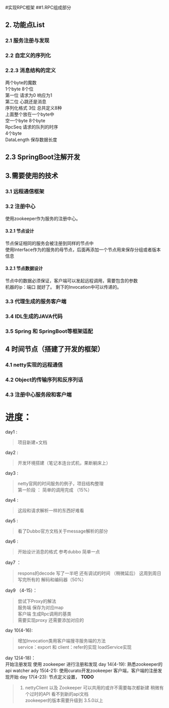 #实现RPC框架
##1.RPC组成部分
## 2. 功能点List
### 2.1 服务注册与发现
### 2.2 自定义的序列化
### 2.2.3 消息结构的定义
两个byte的魔数  
1个byte 8个位    
第一位 请求为0 响应为1  
第二位 心跳还是消息  
序列化格式 3位 总共定义8种  
上面整个放在一个byte中  
空一个byte
8个byte  
RpcSeq 请求的队列的时序  
4个byte  
DataLength 保存数据长度
## 2.3 SpringBoot注解开发
## 3.需要使用的技术
### 3.1 远程通信框架
### 3.2 注册中心
使用zookeeper作为服务的注册中心。
#### 3.2.1 节点设计
节点保证相同的服务会被注册到同样的节点中  
使用Interface作为的服务的母节点，后面再添加一个节点用来保存分组或者版本信息  
#### 3.2.1 节点数据设计
节点中的数据必须保证，客户端可以发起远程调用，需要包含的参数    
机器的ip：端口 就好了。 剩下的Invocation中可以传递的。  
### 3.3 代理生成的服务客户端
### 3.4 IDL生成的JAVA代码
### 3.5 Spring 和 SpringBoot等框架适配
## 4 时间节点（搭建了开发的框架）
### 4.1 netty实现的远程通信
### 4.2 Object的传输序列和反序列话
### 4.3 注册中心服务段和客户端

# 进度：
day1 : 
> 项目新建+文档
  
day2 : 
>开发环境搭建（笔记本连台式机，果断躺床上）
  
day3 :
 >netty官网的时间服务的例子，项目结构整理   
第一阶段 ： 简单的调用完成 （15%）  

day4 : 
>这段和请求解析一样的东西好难看

day5 : 
>看了Dubbo官方文档关于message解析的部分

day6 : 
>开始设计消息的格式 参考dubbo 简单一点
  
day7 ：
>respons的decode 写了一半吧 还有调试的时间 （稍微延后）
这周到周日 写完所有的 解码和编码器（50%）

day9 （4-15）：
>尝试下Proxy的解法  
服务端 保存为对应map  
客户端 生成Rpc调用的基类  
需要实现proxy 还需要添加对应的
  
day 10(4-16):
>增加Invocation类用客户端搜寻服务端的方法  
service：export 和 client：refer的实现 loadService实现  

day 12(4-18)：  
开始注册发现 使用 zookeeper 进行注册和发现
day 14(4-19): 熟悉zookeeper的api watcher 
ady 15(4-21): 使用curato开发zookeeper 客户端，客户端的注册发现开始
day 17(4-23): 节点定义设置， 
**TODO**
> 1. nettyClient 以及 Zookeeper 可以共用的或许不需要每次都新建
稍微有个过时的API 看不到新的api文档  
zookeeper的版本需要升级到 3.5.0以上

